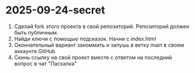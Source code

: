 # 2025-09-24-secret

1. Сделай fork этого проекта в свой репозиторий. Репозиторий должен быть публичным.
2. Найди ключи с помощью подсказок. Начни с index.html
3. Окончательный вариант закоммить и запушь в ветку main в своем аккаунте GitHub
4. Скинь ссылку на свой проект вместе с ответом на последний вопрос в чат "Пасхалка"